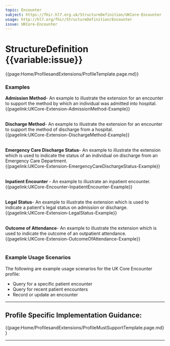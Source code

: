 ```yaml
---
topic: Encounter
subject: https://fhir.hl7.org.uk/StructureDefinition/UKCore-Encounter
usage: http://hl7.org/fhir/StructureDefinition/Encounter
issue: UKCore-Encounter
---
```

# StructureDefinition {{variable:issue}}

<nocheck>
{{page:Home/ProfilesandExtensions/ProfileTemplate.page.md}}

<div id="Examples" class="tabcontent">
  <h3>Examples</h3>

  <b>Admission Method</b>- An example to illustrate the extension for an encounter to support the method by which an individual was admitted into hospital.<br>
  {{pagelink:UKCore-Extension-AdmissionMethod-Example}}
  <br><br>

  <b>Discharge Method</b>- An example to illustrate the extension for an encounter to support the method of discharge from a hospital.<br>
  {{pagelink:UKCore-Extension-DischargeMethod-Example}}
  <br><br>

  <b>Emergency Care Discharge Status</b>- An example to illustrate the extension which is used to indicate the status of an individual on discharge from an Emergency Care Department.<br>
  {{pagelink:UKCore-Extension-EmergencyCareDischargeStatus-Example}}
  <br><br>

<b>Inpatient Encounter</b> - An example to illustrate an inpatient encounter.
<br>{{pagelink:UKCore-Encounter-InpatientEncounter-Example}}
  <br><br>

  <b>Legal Status</b>- An example to illustrate the extension which is used to indicate a patient's legal status on admission or discharge.<br>
  {{pagelink:UKCore-Extension-LegalStatus-Example}}
  <br><br>
  
  <b>Outcome of Attendance</b>- An example to illustrate the extension which is used to indicate the outcome of an outpatient attendance.<br>
  {{pagelink:UKCore-Extension-OutcomeOfAttendance-Example}}
  <br><br>
</div>
</nocheck>


<div id="ProfileGuidance">

### Example Usage Scenarios ###
The following are example usage scenarios for the UK Core Encounter profile:

- Query for a specific patient encounter
- Query for recent patient encounters
- Record or update an encounter

<hr class="thickline">

## Profile Specific Implementation Guidance: ##

{{page:Home/ProfilesandExtensions/ProfileMustSupportTemplate.page.md}}

</div>

---